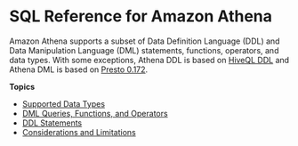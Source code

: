 # SQL Reference for Amazon Athena<a name="ddl-sql-reference"></a>

Amazon Athena supports a subset of Data Definition Language \(DDL\) and Data Manipulation Language \(DML\) statements, functions, operators, and data types\. With some exceptions, Athena DDL is based on [HiveQL DDL](https://cwiki.apache.org/confluence/display/Hive/LanguageManual+DDL) and Athena DML is based on [Presto 0\.172](https://prestodb.io/docs/0.172/index.html)\.

**Topics**
+ [Supported Data Types](data-types.md)
+ [DML Queries, Functions, and Operators](functions-operators-reference-section.md)
+ [DDL Statements](language-reference.md)
+ [Considerations and Limitations](other-notable-limitations.md)
